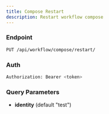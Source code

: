 ```yaml
---
title: Compose Restart
description: Restart workflow compose
---
```


### Endpoint

```bash
PUT /api/workflow/compose/restart/
```

### Auth

```bash
Authorization: Bearer <token>
```

### Query Parameters

- **identity** (default "test")

